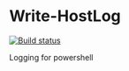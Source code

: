 
# Write-HostLog

[![Build status](https://ci.appveyor.com/api/projects/status/p7wky64k67s9avf1?svg=true)](https://ci.appveyor.com/project/qlikq/write-hostlog)

Logging for powershell
